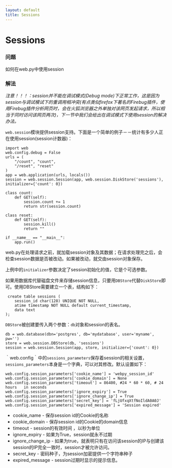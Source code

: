 ```yaml
---
layout: default
title: Sessions
---
```


# Sessions

### 问题

如何在web.py中使用session

### 解法

*注意！！！：session并不能在调试模式(Debug mode)下正常工作，这是因为session与调试模试下的重调用相冲突(有点类似firefox下著名的Firebug插件，使用Firebug插件分析网页时，会在火狐浏览器之外单独对该网页发起请求，所以相当于同时访问该网页两次)，下一节中我们会给出在调试模式下使用session的解决办法。*

`web.session`模块提供session支持。下面是一个简单的例子－－统计有多少人正在使用session(session计数器)：

    import web
    web.config.debug = False
    urls = (
        "/count", "count",
        "/reset", "reset"
    )
    app = web.application(urls, locals())
    session = web.session.Session(app, web.session.DiskStore('sessions'), initializer={'count': 0})

    class count:
        def GET(self):
            session.count += 1
            return str(session.count)
            
    class reset:
        def GET(self):
            session.kill()
            return ""

    if __name__ == "__main__":
        app.run()

web.py在处理请求之前，就加载session对象及其数据；在请求处理完之后，会检查session数据是否被改动。如果被改动，就交由session对象保存。

上例中的`initializer`参数决定了session初始化的值，它是个可选参数。

如果用数据库代替磁盘文件来存储session信息，只要用`DBStore`代替`DiskStore`即可。使用DBStore需要建立一个表，结构如下：

     create table sessions (
        session_id char(128) UNIQUE NOT NULL,
        atime timestamp NOT NULL default current_timestamp,
        data text
    );

`DBStore`被创建要传入两个参数：`db`对象和session的表名。

    db = web.database(dbn='postgres', db='mydatabase', user='myname', pw='')
    store = web.session.DBStore(db, 'sessions')
    session = web.session.Session(app, store, initializer={'count': 0})


｀web.config｀中的`sessions_parameters`保存着session的相关设置，`sessions_parameters`本身是一个字典，可以对其修改。默认设置如下：

    web.config.session_parameters['cookie_name'] = 'webpy_session_id'
    web.config.session_parameters['cookie_domain'] = None
    web.config.session_parameters['timeout'] = 86400, #24 * 60 * 60, # 24 hours   in seconds
    web.config.session_parameters['ignore_expiry'] = True
    web.config.session_parameters['ignore_change_ip'] = True
    web.config.session_parameters['secret_key'] = 'fLjUfxqXtfNoIldA0A0J'
    web.config.session_parameters['expired_message'] = 'Session expired'

 * cookie_name - 保存session id的Cookie的名称
 * cookie_domain - 保存session id的Cookie的domain信息
 * timeout - session的有效时间 ，以秒为单位
 * ignore_expiry - 如果为True，session就永不过期
 * ignore_change_ip - 如果为true，就表明只有在访问该session的IP与创建该session的IP完全一致时，session才被允许访问。
 * secret_key       - 密码种子，为session加密提供一个字符串种子
 * expired_message  - session过期时显示的提示信息。